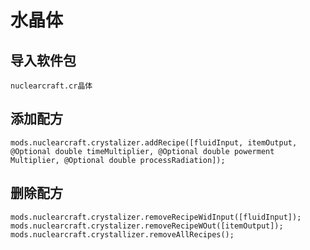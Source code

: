 # 水晶体

## 导入软件包
`nuclearcraft.cr晶体`

## 添加配方
```zenscript
mods.nuclearcraft.crystalizer.addRecipe([fluidInput, itemOutput, @Optional double timeMultiplier, @Optional double powerment Multiplier, @Optional double processRadiation]);
```

## 删除配方
```zenscript
mods.nuclearcraft.crystalizer.removeRecipeWidInput([fluidInput]);
mods.nuclearcraft.crystalizer.removeRecipeWOut([itemOutput]);
mods.nuclearcraft.crystallizer.removeAllRecipes();
```